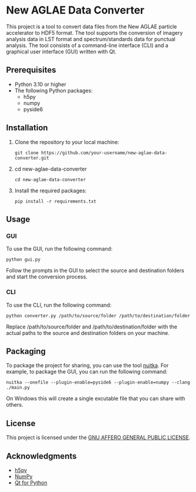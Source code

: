 # New AGLAE Data Converter

This project is a tool to convert data files from the New AGLAE particle accelerator to HDF5 format. The tool supports the conversion of imagery analysis data in LST format and spectrum/standards data for punctual analysis. The tool consists of a command-line interface (CLI) and a graphical user interface (GUI) written with Qt.

## Prerequisites

- Python 3.10 or higher
- The following Python packages:
  - h5py
  - numpy
  - pyside6

## Installation

1. Clone the repository to your local machine:
   ```
   git clone https://github.com/your-username/new-aglae-data-converter.git
   ```
2. cd new-aglae-data-converter

   ```
   cd new-aglae-data-converter
   ```

3. Install the required packages:
   ```
   pip install -r requirements.txt
   ```

## Usage

### GUI

To use the GUI, run the following command:

```
python gui.py
```

Follow the prompts in the GUI to select the source and destination folders and start the conversion process.

### CLI

To use the CLI, run the following command:

```
python converter.py /path/to/source/folder /path/to/destination/folder
```

Replace /path/to/source/folder and /path/to/destination/folder with the actual paths to the source and destination folders on your machine.

## Packaging

To package the project for sharing, you can use the tool [nuitka](https://nuitka.net/). For example, to package the GUI, you can run the following command:

```
nuitka --onefile --plugin-enable=pyside6 --plugin-enable=numpy --clang ./main.py
```

On Windows this will create a single excutable file that you can share with others.

## License

This project is licensed under the [GNU AFFERO GENERAL PUBLIC LICENSE](LICENSE).

## Acknowledgments

- [h5py](https://www.h5py.org/)
- [NumPy](https://numpy.org/)
- [Qt for Python](https://wiki.qt.io/Qt_for_Python)
